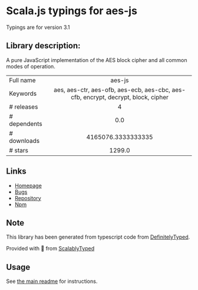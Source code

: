 
# Scala.js typings for aes-js

Typings are for version 3.1

## Library description:
A pure JavaScript implementation of the AES block cipher and all common modes of operation.

|                    |                 |
| ------------------ | :-------------: |
| Full name          | aes-js |
| Keywords           | aes, aes-ctr, aes-ofb, aes-ecb, aes-cbc, aes-cfb, encrypt, decrypt, block, cipher |
| # releases         | 4 |
| # dependents       | 0.0 |
| # downloads        | 4165076.3333333335 |
| # stars            | 1299.0 |

## Links
- [Homepage](https://github.com/ricmoo/aes-js#readme)
- [Bugs](http://github.com/ricmoo/aes-js/issues)
- [Repository](https://github.com/ricmoo/aes-js)
- [Npm](https://www.npmjs.com/package/aes-js)
    


## Note
This library has been generated from typescript code from [DefinitelyTyped](https://definitelytyped.org).

Provided with :purple_heart: from [ScalablyTyped](https://github.com/oyvindberg/ScalablyTyped)

## Usage
See [the main readme](../../readme.md) for instructions.


